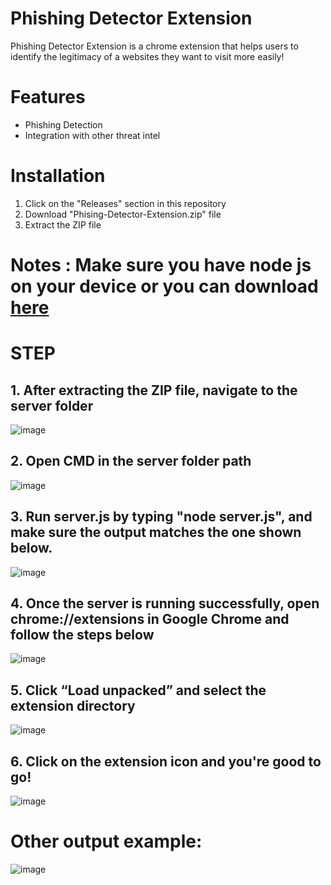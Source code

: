 # Phishing Detector Extension
Phishing Detector Extension is a chrome extension that helps users to identify the legitimacy of a websites they want to visit more easily!

# Features
- Phishing Detection
- Integration with other threat intel

# Installation
1. Click on the "Releases" section in this repository
2. Download "Phising-Detector-Extension.zip" file
3. Extract the ZIP file

# Notes : Make sure you have node js on your device or you can download [here](https://nodejs.org/en/download)

# STEP
## 1. After extracting the ZIP file, navigate to the **server** folder
![image](https://github.com/user-attachments/assets/90d6406d-2eaf-477b-948b-c9ff51f26842)

## 2. Open CMD in the **server** folder path
![image](https://github.com/user-attachments/assets/2db35fcc-6ecb-4063-9f2e-12ac2e7f734e)

## 3. Run server.js by typing "node server.js", and make sure the output matches the one shown below.
![image](https://github.com/user-attachments/assets/8a925752-a97b-4f1a-a0e3-ddf76c61af29)

## 4. Once the server is running successfully, open chrome://extensions in Google Chrome and follow the steps below
![image](https://github.com/user-attachments/assets/55bfb055-22ad-42a3-9c29-b18ff2d9aeb1)

## 5. Click “Load unpacked” and select the extension directory
![image](https://github.com/user-attachments/assets/1f995146-ef46-44fe-87ec-3ceecead44ae)

## 6. Click on the extension icon and you're good to go!
![image](https://github.com/user-attachments/assets/f7ccf29d-09fe-42f8-b81f-4f95cf00f23f)

# Other output example:
![image](https://github.com/user-attachments/assets/812bde8c-f5a5-4a40-b75c-047875954002)

